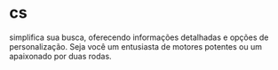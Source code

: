 # cs
 simplifica sua busca, oferecendo informações detalhadas e opções de personalização. Seja você um entusiasta de motores potentes ou um apaixonado por duas rodas.
